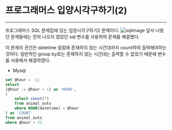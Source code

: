 # 프로그래머스 입양시각구하기(2)
---

프로그래머스 SQL 문제집에 있는 입양시각구하기2 문제이다. 
![sqlimage](./.../Image/programmerssql2.png)
앞서 나왔던 문제들에는 전혀 나오지 않았던 sql 변수를 사용하여 문제를 해결했다.

이 문제의 관건은 datetime 컬럼에 존재하지 않는 시간대까지 count하여 출력해야하는 것이다.
일반적인 group by로는 존재하지 않는 시간대는 출력할 수 없었기 때문에 변수를 사용해서 해결하였다.
* Mysql
```sql
set @hour = -1;
select 
(@hour := @hour + 1) as 'HOUR',
(
    select count(*)
    from animal_outs
    where HOUR(datetime) = @hour
) as 'COUNT' 
from animal_outs 
where @hour < 23
```